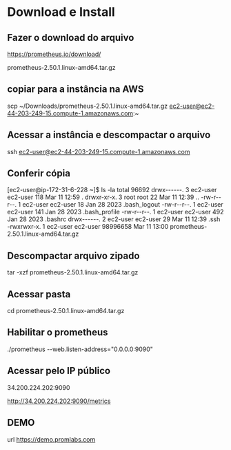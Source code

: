 # Download e Install

## Fazer o download do arquivo

https://prometheus.io/download/

prometheus-2.50.1.linux-amd64.tar.gz

## copiar para a instância na AWS

scp ~/Downloads/prometheus-2.50.1.linux-amd64.tar.gz ec2-user@ec2-44-203-249-15.compute-1.amazonaws.com:~

## Acessar a instância e descompactar o arquivo

ssh ec2-user@ec2-44-203-249-15.compute-1.amazonaws.com

## Conferir cópia

[ec2-user@ip-172-31-6-228 ~]$ ls -la
total 96692
drwx------. 3 ec2-user ec2-user      118 Mar 11 12:59 .
drwxr-xr-x. 3 root     root           22 Mar 11 12:39 ..
-rw-r--r--. 1 ec2-user ec2-user       18 Jan 28  2023 .bash_logout
-rw-r--r--. 1 ec2-user ec2-user      141 Jan 28  2023 .bash_profile
-rw-r--r--. 1 ec2-user ec2-user      492 Jan 28  2023 .bashrc
drwx------. 2 ec2-user ec2-user       29 Mar 11 12:39 .ssh
-rwxrwxr-x. 1 ec2-user ec2-user 98996658 Mar 11 13:00 prometheus-2.50.1.linux-amd64.tar.gz

## Descompactar arquivo zipado

tar -xzf prometheus-2.50.1.linux-amd64.tar.gz

## Acessar pasta

cd prometheus-2.50.1.linux-amd64.tar.gz

## Habilitar o prometheus

./prometheus --web.listen-address="0.0.0.0:9090"

## Acessar pelo IP público

34.200.224.202:9090

http://34.200.224.202:9090/metrics

## DEMO

url https://demo.promlabs.com